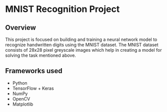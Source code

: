 # MNIST Recognition Project

## Overview
This project is focused on building and training a neural network model to recognize handwritten digits using the MNIST dataset. 
The MNIST dataset consists of 28x28 pixel greyscale images which help in creating a model for solving the task mentioned above.

## Frameworks used
- Python
- TensorFlow + Keras
- NumPy
- OpenCV
- Matplotlib
